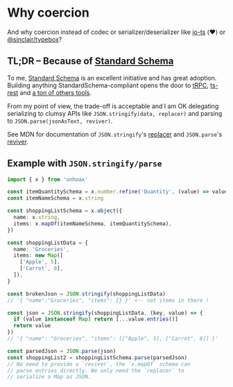 # Why coercion

And why coercion instead of codec or serializer/deserializer like [io-ts](https://github.com/gcanti/io-ts) (❤️) or [@sinclair/typebox](https://github.com/sinclairzx81/typebox)?

## TL;DR – Because of [Standard Schema](https://standard-schema.org/)

To me, [Standard Schema](https://standard-schema.org/) is an excellent initiative and has great adoption. Building anything StandardSchema-compliant opens the door to [tRPC](https://trpc.io/), [ts-rest](https://ts-rest.com/) and [a ton of others tools](https://github.com/standard-schema/standard-schema#what-tools--frameworks-accept-spec-compliant-schemas).

From my point of view, the trade-off is acceptable and I am OK delegating serializing to clumsy APIs like `JSON.stringify(data, replacer)` and parsing to `JSON.parse(jsonAsText, reviver)`.

See MDN for documentation of `JSON.stringify`'s [replacer](https://developer.mozilla.org/en-US/docs/Web/JavaScript/Reference/Global_Objects/JSON/stringify#using_a_function_as_replacer) and `JSON.parse`'s [reviver](https://developer.mozilla.org/en-US/docs/Web/JavaScript/Reference/Global_Objects/JSON/parse#using_the_reviver_parameter).

## Example with `JSON.stringify/parse`

```ts
import { x } from 'unhoax'

const itemQuantitySchema = x.number.refine('Quantity', (value) => value > 0)
const itemNameSchema = x.string

const shoppingListSchema = x.object({
  name: x.string,
  items: x.mapOf(itemNameSchema, itemQuantitySchema),
})

const shoppingListData = {
  name: 'Groceries',
  items: new Map([
    ['Apple', 5],
    ['Carrot', 8],
  ]),
}

const brokenJson = JSON.stringify(shoppingListData)
// '{ "name":"Groceries", "items": {} }' <-- not items in there !

const json = JSON.stringify(shoppingListData, (key, value) => {
  if (value instanceof Map) return [...value.entries()]
  return value
})
// '{ "name": "Groceries", "items": [["Apple", 5], ["Carrot", 8]] }'

const parsedJson = JSON.parse(json)
const shoppingList2 = shoppingListSchema.parse(parsedJson)
// No need to provide a `reviver`, the `x.mapOf` schema can
// parse entries directly. We only need the `replacer` to
// serialize a Map as JSON.
```
